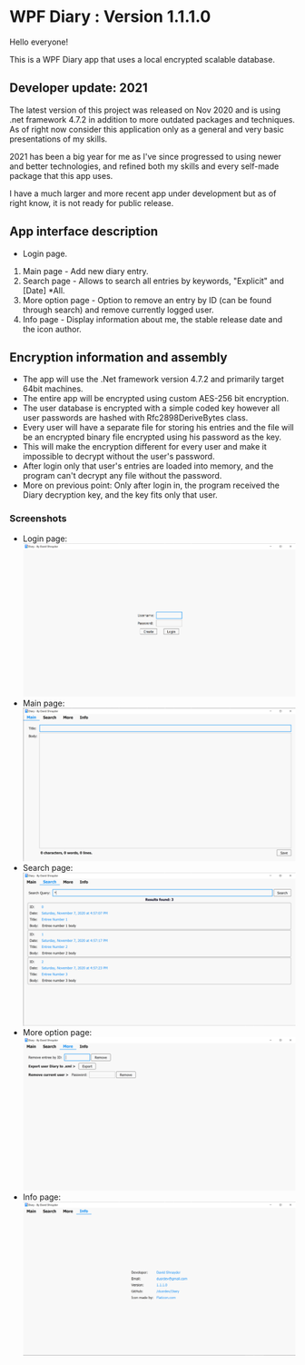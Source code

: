 # WPF Diary : Version 1.1.1.0

Hello everyone!

This is a WPF Diary app that uses a local encrypted scalable database.

## Developer update: 2021

The latest version of this project was released on Nov 2020 and is using .net framework 4.7.2 in addition to more outdated packages and techniques.
As of right now consider this application only as a general and very basic presentations of my skills.

2021 has been a big year for me as I've since progressed to using newer and better technologies, and refined both my skills and every self-made package that this app uses.

I have a much larger and more recent app under development but as of right know, it is not ready for public release.

## App interface description

+ Login page.

1. Main page - Add new diary entry.
2. Search page - Allows to search all entries by keywords, "Explicit" and [Date] *All.
3. More option page - Option to remove an entry by ID (can be found through search) and remove currently logged user.
4. Info page - Display information about me, the stable release date and the icon author.

## Encryption information and assembly

+ The app will use the .Net framework version 4.7.2 and primarily target 64bit machines.
+ The entire app will be encrypted using custom AES-256 bit encryption.
+ The user database is encrypted with a simple coded key however all user passwords are hashed with Rfc2898DeriveBytes class.
+ Every user will have a separate file for storing his entries and the file will be an encrypted binary file encrypted using his password as the key.
+ This will make the encryption different for every user and make it impossible to decrypt without the user's password.
+ After login only that user's entries are loaded into memory, and the program can't decrypt any file without the password.
+ More on previous point: Only after login in, the program received the Diary decryption key, and the key fits only that user.

### Screenshots

+ Login page:
![alt text](https://github.com/dusrdev/Diary/blob/main/Images/LoginPageScreenshot.png?raw=true)
+ Main page:
![alt text](https://github.com/dusrdev/Diary/blob/main/Images/MainPageScreenshot.png?raw=true)
+ Search page:
![alt text](https://github.com/dusrdev/Diary/blob/main/Images/SearchPageScreenshot.png?raw=true)
+ More option page:
![alt text](https://github.com/dusrdev/Diary/blob/main/Images/MorePageScreenshot.png?raw=true)
+ Info page:
![alt text](https://github.com/dusrdev/Diary/blob/main/Images/InfoPageScreenshot.png?raw=true)

